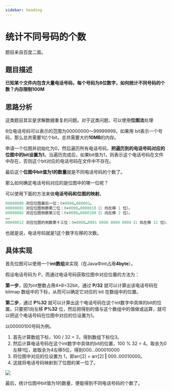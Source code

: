 ```yaml
---
sidebar: heading
---
```


# 统计不同号码的个数

题目来自百度二面。

## 题目描述

**已知某个文件内包含大量电话号码，每个号码为8位数字，如何统计不同号码的个数？内存限制100M**

## 思路分析

这类题目其实是求解数据重复的问题。对于这类问题，可以使用**位图法**处理

8位电话号码可以表示的范围为00000000～99999999。如果用 bit表示一个号码，那么总共需要1亿个bit，总共需要大约**10MB**的内存。

申请一个位图并初始化为0，然后遍历所有电话号码，**把遍历到的电话号码对应的位图中的bit设置为1**。当遍历完成后，如果bit值为1，则表示这个电话号码在文件中存在，否则这个bit对应的电话号码在文件中不存在。

最后这个**位图中bit值为1的数量**就是不同电话号码的个数了。

那么如何确定电话号码对应的是位图中的哪一位呢？

可以使用下面的方法来做**电话号码和位图的映射**。

```java
00000000 对应位图最后一位：0×0000…000001。
00000001 对应位图倒数第二位：0×0000…0000010（1 向左移 1 位）。
00000002 对应位图倒数第三位：0×0000…0000100（1 向左移 2 位）。
……
00000012 对应位图的倒数第十三位：0×0000…0001 0000 0000 0000（1 向左移 12 位）。
```

也就是说，电话号码就是1这个数字左移的次数。

## 具体实现

首先位图可以使用一个**int数组**来实现（在Java中int占用**4byte**）。

假设电话号码为 P，而通过电话号码获取位图中对应位置的方法为：

**第一步**，因为int整数占用4*8=32bit，通过 **P/32** 就可以计算出该电话号码在 bitmap 数组中的下标，从而可以确定它对应的 bit 在数组中的位置。

**第二步**，通过 **P%32** 就可以计算出这个电话号码在这个int数字中具体的bit的位置。只要把1向左移 **P%32** 位，然后把得到的值与这个数组中的值做或运算，就可以把这个电话号码在位图中对应的位设置为1。

以00000100号码为例。

1. 首先计算数组下标，100 / 32 = 3，得到数组下标位3。
2. 然后计算电话号码在这个int数字中具体的bit的位置，100 % 32 = 4。取余为0左移1位，故取余为4左移5位，得到000...000010000
3. 将位图中对应的位设置为 1，即arr[2] = arr[2] **|** 000..00010000。
4. 这就将电话号码映射到了位图的某一位了。

![](http://img.topjavaer.cn/img/20220423094735.png)

最后，统计位图中bit值为1的数量，便能得到不同电话号码的个数了。



